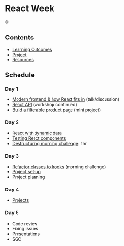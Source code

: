 # React Week

🌐

## Contents

- [Learning Outcomes](./learning-outcomes.md)
- [Project](./project.md)
- [Resources](./resources)

## Schedule

### Day 1
 
- [Modern frontend & how React fits in](https://hackmd.io/@EwoSz9j0TESPquoLzQMY_w/HJXKYu0QU#/) (talk/discussion)  
- [React API](https://github.com/oliverjam/learn-react) (workshop continued)  
- [Build a filterable product page](https://github.com/oliverjam/react-food-workshop) (mini project)  

### Day 2

- [React with dynamic data](https://github.com/sofiapoh/react-dynamic-data-workshop)
- [Testing React components](https://github.com/oliverjam/learn-react-testing)  
- [Destructuring morning challenge](https://github.com/oliverjam/learn-destructuring): 1hr

### Day 3

- [Refactor classes to hooks](https://github.com/oliverjam/react-refactor-class-hooks) (morning challenge)  
- [Project set-up](./project.md)  
- Project planning

### Day 4

- [Projects](./project.md)

### Day 5

- Code review  
- Fixing issues
- Presentations
- SGC

